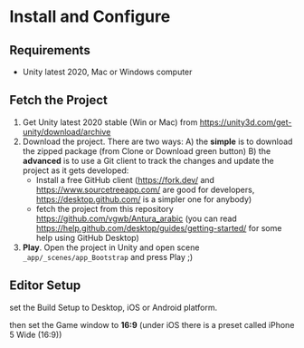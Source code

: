 # Install and Configure

## Requirements

- Unity latest 2020, Mac or Windows computer

## Fetch the Project

1. Get Unity latest 2020 stable (Win or Mac) from <https://unity3d.com/get-unity/download/archive>
2. Download the project. There are two ways:
    A) the **simple** is to download the zipped package (from Clone or Download green button)
    B) the **advanced** is to use a Git client to track the changes and update the project as it gets developed:
    - Install a free GitHub client (<https://fork.dev/> and <https://www.sourcetreeapp.com/> are good for developers, <https://desktop.github.com/> is a simpler one for anybody)
    - fetch the project from this repository <https://github.com/vgwb/Antura_arabic> (you can read <https://help.github.com/desktop/guides/getting-started/> for some help using GitHub Desktop)
3. **Play**. Open the project in Unity and open scene `_app/_scenes/app_Bootstrap` and press Play ;)

## Editor Setup

set the Build Setup to Desktop, iOS or Android platform.

then set the Game window to **16:9** (under iOS there is a preset called iPhone 5 Wide (16:9))
